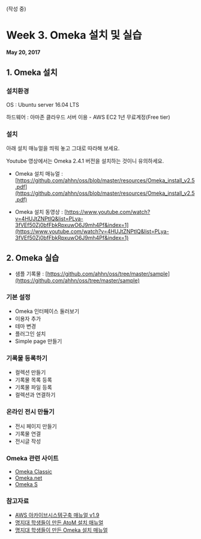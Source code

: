 (작성 중)
# Week 3. Omeka 설치 및 실습
**May 20, 2017**

## 1. Omeka 설치
### 설치환경
OS : Ubuntu server 16.04 LTS

하드웨어 : 아마존 클라우드 서버 이용 - AWS EC2 1년 무료계정(Free tier)


### 설치
아래 설치 매뉴얼을 띄워 놓고 그대로 따라해 보세요.

Youtube 영상에서는 Omeka 2.4.1 버전을 설치하는 것이니 유의하세요.

- Omeka 설치 매뉴얼 : [https://github.com/ahhn/oss/blob/master/resources/Omeka_install_v2.5.pdf](https://github.com/ahhn/oss/blob/master/resources/Omeka_install_v2.5.pdf)

- Omeka 설치 동영상 : [https://www.youtube.com/watch?v=4HUJtZNPtlQ&list=PLya-3fVEf50Zj0bfFbkRpxuwO6J9mh4Pf&index=1](https://www.youtube.com/watch?v=4HUJtZNPtlQ&list=PLya-3fVEf50Zj0bfFbkRpxuwO6J9mh4Pf&index=1)

## 2. Omeka 실습

- 샘플 기록물 : [https://github.com/ahhn/oss/tree/master/sample](https://github.com/ahhn/oss/tree/master/sample)

### 기본 설정
- Omeka 인터페이스 둘러보기
- 이용자 추가
- 테마 변경
- 플러그인 설치
- Simple page 만들기

### 기록물 등록하기
- 컬렉션 만들기
- 기록물 목록 등록 
- 기록물 파일 등록
- 컬렉션과 연결하기

### 온라인 전시 만들기
- 전시 페이지 만들기
- 기록물 연결
- 전시글 작성


### Omeka 관련 사이트
- [Omeka Classic](http://omeka.org)
- [Omeka.net](http://omeka.net)
- [Omeka S](http://omeka.net)


### 참고자료
- [AWS 아카이브시스템구축 매뉴얼 v1.9](https://github.com/ahhn/oss/blob/master/resources/AWS_v1.9.pdf)
- [명지대 학생들이 만든 AtoM 설치 매뉴얼](https://github.com/ahhn/oss/blob/master/resources/MJU_AtoM%20%E1%84%89%E1%85%A5%E1%86%AF%E1%84%8E%E1%85%B5%20%E1%84%86%E1%85%A7%E1%86%BC%E1%84%85%E1%85%A7%E1%86%BC%E1%84%8B%E1%85%A5(20170511).txt)
- [명지대 학생들이 만든 Omeka 설치 매뉴얼 ](https://github.com/ahhn/oss/blob/master/resources/MJU_AtoM%20%E1%84%89%E1%85%A5%E1%86%AF%E1%84%8E%E1%85%B5%20%E1%84%86%E1%85%A7%E1%86%BC%E1%84%85%E1%85%A7%E1%86%BC%E1%84%8B%E1%85%A5(20170511).txt)
